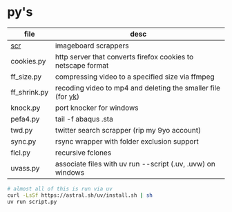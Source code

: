# py's

| file                                                               | desc                                                                                         |
| ------------------------------------------------------------------ | -------------------------------------------------------------------------------------------- |
| [scr](https://github.com/ntrrpt/misc/tree/main/py/scr)             | imageboard scrappers                                                                         |
| cookies.py                                                         | http server that converts firefox cookies to netscape format                                 |
| ff_size.py                                                         | compressing video to a specified size via ffmpeg                                             |
| ff_shrink.py                                                       | recoding video to mp4 and deleting the smaller file (for [yk](https://github.com/ntrrpt/yk)) |
| knock.py                                                           | port knocker for windows                                                                     |
| pefa4.py                                                           | tail -f abaqus .sta                                                                          |
| twd.py                                                             | twitter search scrapper (rip my 9yo account)                                                 |
| sync.py                                                            | rsync wrapper with folder exclusion support                                                  |
| flcl.py                                                            | recursive fclones                                                                            |
| uvass.py                                                           | associate files with uv run --script (.uv, .uvw) on windows                                  |

```bash
# almost all of this is run via uv
curl -LsSf https://astral.sh/uv/install.sh | sh
uv run script.py
```
